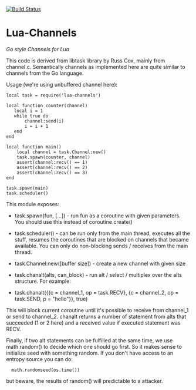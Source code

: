[![Build Status](https://travis-ci.org/majek/lua-channels.png)](https://travis-ci.org/majek/lua-channels.png)

Lua-Channels
============

*Go style Channels for Lua*

This code is derived from libtask library by Russ Cox, mainly from
channel.c. Semantically channels as implemented here are quite
similar to channels from the Go language.

Usage (we're using unbuffered channel here):

```
local task = require('lua-channels')

local function counter(channel)
   local i = 1
   while true do
       channel:send(i)
       i = i + 1
   end
end

local function main()
    local channel = task.Channel:new()
    task.spawn(counter, channel)
    assert(channel:recv() == 1)
    assert(channel:recv() == 2)
    assert(channel:recv() == 3)
end

task.spawn(main)
task.scheduler()
```

This module exposes:

 * task.spawn(fun, [...]) - run fun as a coroutine with given
                        parameters. You should use this instead of
                        coroutine.create()

 * task.scheduler() - can be run only from the main thread, executes
                    all the stuff, resumes the coroutines that are
                    blocked on channels that became available. You
                    can only do non-blocking sends / receives from
                    the main thread.

 * task.Channel:new([buffer size]) - create a new channel with given size

 * task.chanalt(alts, can_block) - run alt / select / multiplex over
                                 the alts structure. For example:

 * task.chanalt({{c = channel_1, op = task.RECV},
              {c = channel_2, op = task.SEND, p = "hello"}}, true)

This will block current coroutine until it's possible to receive
from channel_1 or send to channel_2. chanalt returns a number of
statement from alts that succeeded (1 or 2 here) and a received
value if executed statement was RECV.

Finally, if two alt statements can be fulfilled at the same time,
we use math.random() to decide which one should go first. So it
makes sense to initialize seed with something random. If you don't
have access to an entropy source you can do:

```
  math.randomseed(os.time())
```

but beware, the results of random() will predictable to a attacker.
